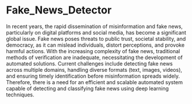 # Fake_News_Detector
In recent years, the rapid dissemination of misinformation and fake
news, particularly on digital platforms and social media, has become a
significant global issue. Fake news poses threats to public trust, societal stability, and democracy, as it can mislead individuals, distort
perceptions, and provoke harmful actions. With the increasing
complexity of fake news, traditional methods of verification are
inadequate, necessitating the development of automated solutions. Current challenges include detecting fake news across multiple
domains, handling diverse formats (text, images, videos), and
ensuring timely identification before misinformation spreads widely. Therefore, there is a need for an efficient and scalable automated
system capable of detecting and classifying fake news using deep
learning techniques.
